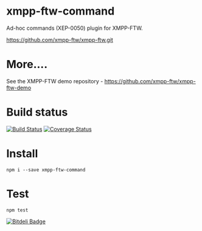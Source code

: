 xmpp-ftw-command
===================

Ad-hoc commands (XEP-0050) plugin for XMPP-FTW.

https://github.com/xmpp-ftw/xmpp-ftw.git

# More....

See the XMPP-FTW demo repository - https://github.com/xmpp-ftw/xmpp-ftw-demo

# Build status

[![Build Status](https://secure.travis-ci.org/xmpp-ftw/xmpp-ftw-command.png)](http://travis-ci.org/xmpp-ftw/xmpp-ftw-command)
[![Coverage Status](https://img.shields.io/coveralls/xmpp-ftw/xmpp-ftw-command.svg)](https://coveralls.io/r/xmpp-ftw/xmpp-ftw-command)

# Install

```
npm i --save xmpp-ftw-command
```

# Test

```
npm test
```


[![Bitdeli Badge](https://d2weczhvl823v0.cloudfront.net/xmpp-ftw/xmpp-ftw-command/trend.png)](https://bitdeli.com/free "Bitdeli Badge")

